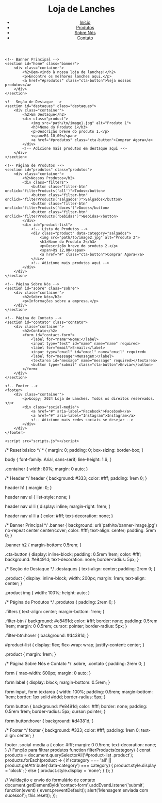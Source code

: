 <html lang="pt-BR">
<head>
    <meta charset="UTF-8">
    <meta name="viewport" content="width=device-width, initial-scale=1.0">
    <title>Loja de Lanches</title>
    <link rel="stylesheet" href="styles.css">
</head>
<body>
    <!-- Header -->
    <header>
        <div class="container">
            <h1>Loja de Lanches</h1>
            <nav>
                <ul>
                    <li><a href="#home">Início</a></li>
                    <li><a href="#produtos">Produtos</a></li>
                    <li><a href="#sobre">Sobre Nós</a></li>
                    <li><a href="#contato">Contato</a></li>
                </ul>
            </nav>
        </div>
    </header>

    <!-- Banner Principal -->
    <section id="home" class="banner">
        <div class="container">
            <h2>Bem-vindo à nossa loja de lanches!</h2>
            <p>Encontre os melhores lanches aqui.</p>
            <a href="#produtos" class="cta-button">Veja nossos produtos</a>
        </div>
    </section>

    <!-- Seção de Destaque -->
    <section id="destaques" class="destaques">
        <div class="container">
            <h2>Em Destaque</h2>
            <div class="product">
                <img src="path/to/image1.jpg" alt="Produto 1">
                <h3>Nome do Produto 1</h3>
                <p>Descrição breve do produto 1.</p>
                <span>R$ 10,00</span>
                <a href="#produtos" class="cta-button">Comprar Agora</a>
            </div>
            <!-- Adicione mais produtos em destaque aqui -->
        </div>
    </section>

    <!-- Página de Produtos -->
    <section id="produtos" class="produtos">
        <div class="container">
            <h2>Nossos Produtos</h2>
            <div class="filters">
                <button class="filter-btn" onclick="filterProducts('all')">Todos</button>
                <button class="filter-btn" onclick="filterProducts('salgados')">Salgados</button>
                <button class="filter-btn" onclick="filterProducts('doces')">Doces</button>
                <button class="filter-btn" onclick="filterProducts('bebidas')">Bebidas</button>
            </div>
            <div id="product-list">
                <!-- Lista de Produtos -->
                <div class="product" data-category="salgados">
                    <img src="path/to/image2.jpg" alt="Produto 2">
                    <h3>Nome do Produto 2</h3>
                    <p>Descrição breve do produto 2.</p>
                    <span>R$ 12,00</span>
                    <a href="#" class="cta-button">Comprar Agora</a>
                </div>
                <!-- Adicione mais produtos aqui -->
            </div>
        </div>
    </section>

    <!-- Página Sobre Nós -->
    <section id="sobre" class="sobre">
        <div class="container">
            <h2>Sobre Nós</h2>
            <p>Informações sobre a empresa.</p>
        </div>
    </section>

    <!-- Página de Contato -->
    <section id="contato" class="contato">
        <div class="container">
            <h2>Contato</h2>
            <form id="contact-form">
                <label for="name">Nome:</label>
                <input type="text" id="name" name="name" required>
                <label for="email">E-mail:</label>
                <input type="email" id="email" name="email" required>
                <label for="message">Mensagem:</label>
                <textarea id="message" name="message" required></textarea>
                <button type="submit" class="cta-button">Enviar</button>
            </form>
        </div>
    </section>

    <!-- Footer -->
    <footer>
        <div class="container">
            <p>&copy; 2024 Loja de Lanches. Todos os direitos reservados.</p>
            <div class="social-media">
                <a href="#" aria-label="Facebook">Facebook</a>
                <a href="#" aria-label="Instagram">Instagram</a>
                <!-- Adicione mais redes sociais se desejar -->
            </div>
        </div>
    </footer>

    <script src="scripts.js"></script>
</body>
</html>
/* Reset básico */
* {
    margin: 0;
    padding: 0;
    box-sizing: border-box;
}

body {
    font-family: Arial, sans-serif;
    line-height: 1.6;
}

.container {
    width: 80%;
    margin: 0 auto;
}

/* Header */
header {
    background: #333;
    color: #fff;
    padding: 1rem 0;
}

header h1 {
    margin: 0;
}

header nav ul {
    list-style: none;
}

header nav ul li {
    display: inline;
    margin-right: 1rem;
}

header nav ul li a {
    color: #fff;
    text-decoration: none;
}

/* Banner Principal */
.banner {
    background: url('path/to/banner-image.jpg') no-repeat center center/cover;
    color: #fff;
    text-align: center;
    padding: 5rem 0;
}

.banner h2 {
    margin-bottom: 0.5rem;
}

.cta-button {
    display: inline-block;
    padding: 0.5rem 1rem;
    color: #fff;
    background: #e8491d;
    text-decoration: none;
    border-radius: 5px;
}

/* Seção de Destaque */
.destaques {
    text-align: center;
    padding: 2rem 0;
}

.product {
    display: inline-block;
    width: 200px;
    margin: 1rem;
    text-align: center;
}

.product img {
    width: 100%;
    height: auto;
}

/* Página de Produtos */
.produtos {
    padding: 2rem 0;
}

.filters {
    text-align: center;
    margin-bottom: 1rem;
}

.filter-btn {
    background: #e8491d;
    color: #fff;
    border: none;
    padding: 0.5rem 1rem;
    margin: 0 0.5rem;
    cursor: pointer;
    border-radius: 5px;
}

.filter-btn:hover {
    background: #d4381d;
}

#product-list {
    display: flex;
    flex-wrap: wrap;
    justify-content: center;
}

.product {
    margin: 1rem;
}

/* Página Sobre Nós e Contato */
.sobre, .contato {
    padding: 2rem 0;
}

form {
    max-width: 600px;
    margin: 0 auto;
}

form label {
    display: block;
    margin-bottom: 0.5rem;
}

form input, form textarea {
    width: 100%;
    padding: 0.5rem;
    margin-bottom: 1rem;
    border: 1px solid #ddd;
    border-radius: 5px;
}

form button {
    background: #e8491d;
    color: #fff;
    border: none;
    padding: 0.5rem 1rem;
    border-radius: 5px;
    cursor: pointer;
}

form button:hover {
    background: #d4381d;
}

/* Footer */
footer {
    background: #333;
    color: #fff;
    padding: 1rem 0;
    text-align: center;
}

footer .social-media a {
    color: #fff;
    margin: 0 0.5rem;
    text-decoration: none;
}
// Função para filtrar produtos
function filterProducts(category) {
    const products = document.querySelectorAll('#product-list .product');
    products.forEach(product => {
        if (category === 'all' || product.getAttribute('data-category') === category) {
            product.style.display = 'block';
        } else {
            product.style.display = 'none';
        }
    });
}

// Validação e envio do formulário de contato
document.getElementById('contact-form').addEventListener('submit', function(event) {
    event.preventDefault();
    alert('Mensagem enviada com sucesso!');
    this.reset();
});

